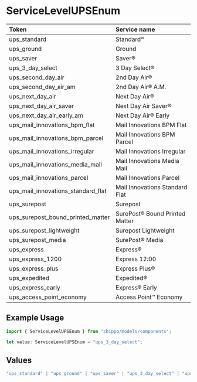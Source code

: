 # ServiceLevelUPSEnum

|Token | Service name|
|:---|:---|
| ups_standard | Standard℠|
| ups_ground | Ground|
| ups_saver | Saver®|
| ups_3_day_select | 3 Day Select®|
| ups_second_day_air | 2nd Day Air®|
| ups_second_day_air_am | 2nd Day Air® A.M.|
| ups_next_day_air | Next Day Air®|
| ups_next_day_air_saver | Next Day Air Saver®|
| ups_next_day_air_early_am | Next Day Air® Early|
| ups_mail_innovations_bpm_flat | Mail Innovations BPM Flat |
| ups_mail_innovations_bpm_parcel | Mail Innovations BPM Parcel |
| ups_mail_innovations_irregular | Mail Innovations Irregular |
| ups_mail_innovations_media_mail | Mail Innovations Media Mail |
| ups_mail_innovations_parcel | Mail Innovations Parcel |
| ups_mail_innovations_standard_flat | Mail Innovations Standard Flat |
| ups_surepost | Surepost|
| ups_surepost_bound_printed_matter | SurePost® Bound Printed Matter|
| ups_surepost_lightweight | Surepost Lightweight|
| ups_surepost_media | SurePost® Media|
| ups_express | Express®|
| ups_express_1200 | Express 12:00|
| ups_express_plus | Express Plus®|
| ups_expedited | Expedited®|
| ups_express_early | Express® Early|
| ups_access_point_economy | Access Point™ Economy|


## Example Usage

```typescript
import { ServiceLevelUPSEnum } from "shippo/models/components";

let value: ServiceLevelUPSEnum = "ups_3_day_select";
```

## Values

```typescript
"ups_standard" | "ups_ground" | "ups_saver" | "ups_3_day_select" | "ups_second_day_air" | "ups_second_day_air_am" | "ups_next_day_air" | "ups_next_day_air_saver" | "ups_next_day_air_early_am" | "ups_mail_innovations_bpm_flat" | "ups_mail_innovations_bpm_parcel" | "ups_mail_innovations_irregular" | "ups_mail_innovations_media_mail" | "ups_mail_innovations_parcel" | "ups_mail_innovations_standard_flat" | "ups_surepost" | "ups_surepost_bound_printed_matter" | "ups_surepost_lightweight" | "ups_surepost_media" | "ups_express" | "ups_express_1200" | "ups_express_plus" | "ups_expedited" | "ups_express_early" | "ups_access_point_economy"
```